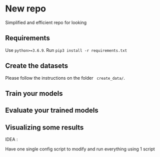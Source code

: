 # New repo

Simplified and efficient repo for looking

## Requirements

Use ```python>=3.6.9```. Run ```pip3 install -r requirements.txt```

## Create the datasets

Please follow the instructions on the folder ``` create_data/```.

## Train your models

## Evaluate your trained models

## Visualizing some results

IDEA :

Have one single config script to modify and run everything using 1 script